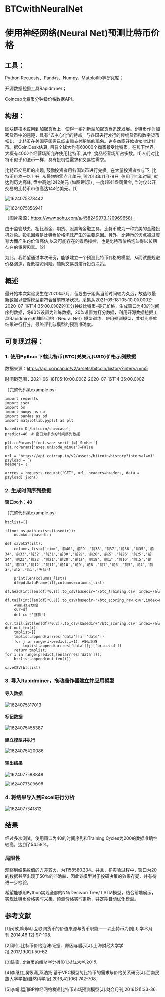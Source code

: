 # BTCwithNeuralNet
# 使用神经网络(Neural Net)预测比特币价格
## 工具：

Python  Requests、Pandas、Numpy、Matplotlib等研究库；

开源数据挖掘工具Rapidminer；

Coincap比特币分钟级价格数据API。

## 构想：

区块链技术应用到加密货币上，使得一系列新型加密货币迅速发展。比特币作为加密货币中的翘楚，具有“去中心化”的特点。与各国央行发行的传统货币和数字货币相比，比特币在美国等国家已经出现支付职能的现象。许多商家开始直接收比特币。据Coin Desk估算, 目前全球大约有60000个商家接受比特币。在线下世界, 大概有4000个经营场所允许使用比特币, 其中, 食品经营场所占多数。[1]人们对比特币似乎和法币一样，具有投机性需求和交易性需求。

比特币交易所的出现, 鼓励投资者用各国法币进行兑换。在大量投资者参与下, 比特币价格一路上升, 从最初的零点几美元, 到2013年11月29日, 仅用了四年时间, 就达到历史高峰, 盘中高达1242美元 (如图1所示) , 一度超过1盎司黄金, 当时仅公开交易的比特币市值高达144亿美元。[1]

![1624075378442](https://vincentvor.github.io/imgpages/btcwithnn.assets/1624075378442.png)

![1624075356941](https://vincentvor.github.io/imgpages/btcwithnn.assets/1624075356941.png)

（图片来源：https://www.sohu.com/a/458249973_120969658）

由于监管缺失，相比基金、期货、股票等金融工具，比特币成为一种完美的金融投机对象。投机因素是比特币价格泡沫产生的主要原因。另外，比特币的优点被过度夸大而产生的价值高估,以及可能存在的市场操控，也是比特币价格泡沫得以长期存在的重要因素。[2]



为此，我希望通过本次研究，能够建立一个预测比特币价格的模型，从而试图规避价格泡沫，降低投资风险，辅助交易员进行投资决策。



## 概述

最开始本次实验发生在2020年7月，但是由于距离当前时间较为久远，故选取最新数据以使得模型更符合当前市场状况。采集从2021-06-18T05:10:00.000Z-2020-07-16T14:35:00.000Z的五分钟级比特币-美元价格，生成窗口为40的时间序列数据，将80%设置为训练数据，20%设置为打分数据，利用开源数据挖掘工具Rapidminer和神经网络（Neural Net）模型训练、应用预测模型，并对比原始结果进行打分，最终评判该模型的预测准确度。



## 可复现过程：

### 1. 使用Python下载比特币(BTC)兑美元(USD)价格示例数据

数据来源：https://api.coincap.io/v2/assets/bitcoin/history?interval=m5

时间戳范围：2021-06-18T05:10:00.000Z-2020-07-16T14:35:00.000Z

（完整代码见example.py）

```
import requests
import json
import os
import numpy as np
import pandas as pd
import matplotlib.pyplot as plt

basedir='D:/bitcoin/showcase';
predict=40; # 窗口为多少的时间序列数据

plt.rcParams['font.sans-serif']=['SimHei']
plt.rcParams['axes.unicode_minus']=False

url = "https://api.coincap.io/v2/assets/bitcoin/history?interval=m1"
payload = {}
headers= {}

arrres = requests.request("GET", url, headers=headers, data = payload).json()
```



### 2. 生成时间序列数据

**窗口大小：40**

（完整代码见example.py）

```
btclist=[];

if(not os.path.exists(basedir)):
    os.mkdir(basedir)

def saveCSV(ilt):
    columns_list=['time','前40','前39','前38','前37','前36','前35','前34','前33','前32','前31','前30','前29','前28','前27','前26','前25','前24','前23','前22','前21','前20','前19','前18','前17','前16','前15','前14','前13','前12','前11','前10','前9','前8','前7','前6','前5','前4','前3','前2','前1','当前']

    print(len(columns_list))
    df=pd.DataFrame(ilt,columns=columns_list)
    df.head(int(len(df)*0.8)).to_csv(basedir+'/btc_training.csv',index=False,encoding="gbk")
    df.tail(int(len(df)*0.2)).to_csv(basedir+'/btc_scoring_raw.csv',index=False,encoding="gbk")
    #输出打分数据
    cur=df
    del cur['当前']
    cur.tail(int(len(df)*0.2)).to_csv(basedir+'/btc_scoring.csv',index=False,encoding="gbk")
def out_ten(i):
    tmplist=[]
    tmplist.append(arrres['data'][i]['date'])
    for j in range(i-predict,i+1): #到i本身
        tmplist.append(arrres['data'][j]['priceUsd'])
    return tmplist;
for i in range(predict,len(arrres['data'])):
    btclist.append(out_ten(i))
    
saveCSV(btclist)
```



### 3. 导入Rapidminer，拖动操作器建立并应用模型

#### 导入数据

![1624075317013](https://vincentvor.github.io/imgpages/btcwithnn.assets/1624075317013.png)

#### 标记数据

![1624075455387](https://vincentvor.github.io/imgpages/btcwithnn.assets/1624075455387.png)

#### 建立模型并执行

![1624075420086](https://vincentvor.github.io/imgpages/btcwithnn.assets/1624075420086.png)



#### 输出结果

![1624077588848](https://vincentvor.github.io/imgpages/btcwithnn.assets/1624077588848.png)



![1624077603695](https://vincentvor.github.io/imgpages/btcwithnn.assets/1624077603695.png)

### 4. 将结果导入到Excel进行分析

![1624077641812](https://vincentvor.github.io/imgpages/btcwithnn.assets/1624077641812.png)



## 结果

经过多次测试，使用窗口为40的时间序列和Training Cycles为200的数据准确性较高，达到了54.58%。



### 局限性

观察到结果数值的方差较大，为1158580.234。并且，在实验过程中，窗口为20的数据甚至出现了50%的准确率，因此该模型对于投研决策的效果存疑，并有待进一步检验。

希望能够用Python实现全部的NN/Decision Tree/ LSTM模型，结合前端展示，实现比特币价格实时采集、预测价格实时更新，并定期自动优化模型。



## 参考文献

[1]闵敏,柳永明.互联网货币的价值来源与货币职能——以比特币为例[J].学术月刊,2014,46(12):97-108.

[2]邓伟.比特币价格泡沫:证据、原因与启示[J].上海财经大学学报,2017,19(02):50-62.

[3]陈豪. 比特币的经济学分析[D].浙江大学,2015.

[4]李继红,吴筱潇,燕浩扬.基于VEC模型的比特币的需求与价格关系研究[J].西南民族大学学报(自然科学版),2016,42(06):702-708.

[5]李靖.运用BP神经网络构建比特币市场预测模型[J].财会月刊,2016(21):33-36.
 

